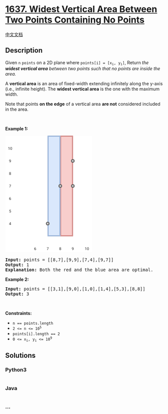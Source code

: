 # [1637. Widest Vertical Area Between Two Points Containing No Points](https://leetcode.com/problems/widest-vertical-area-between-two-points-containing-no-points)

[中文文档](/solution/1600-1699/1637.Widest%20Vertical%20Area%20Between%20Two%20Points%20Containing%20No%20Points/README.md)

## Description

<p>Given <code>n</code> <code>points</code> on a 2D plane where <code>points[i] = [x<sub>i</sub>, y<sub>i</sub>]</code>, Return<em>&nbsp;the <strong>widest vertical area</strong> between two points such that no points are inside the area.</em></p>

<p>A <strong>vertical area</strong> is an area of fixed-width extending infinitely along the y-axis (i.e., infinite height). The <strong>widest vertical area</strong> is the one with the maximum width.</p>

<p>Note that points <strong>on the edge</strong> of a vertical area <strong>are not</strong> considered included in the area.</p>

<p>&nbsp;</p>
<p><strong>Example 1:</strong></p>

![](./images/points3.png)
​
<pre>
<strong>Input:</strong> points = [[8,7],[9,9],[7,4],[9,7]]
<strong>Output:</strong> 1
<strong>Explanation:</strong> Both the red and the blue area are optimal.
</pre>

<p><strong>Example 2:</strong></p>

<pre>
<strong>Input:</strong> points = [[3,1],[9,0],[1,0],[1,4],[5,3],[8,8]]
<strong>Output:</strong> 3
</pre>

<p>&nbsp;</p>
<p><strong>Constraints:</strong></p>

<ul>
	<li><code>n == points.length</code></li>
	<li><code>2 &lt;= n &lt;= 10<sup>5</sup></code></li>
	<li><code>points[i].length == 2</code></li>
	<li><code>0 &lt;= x<sub>i</sub>, y<sub>i</sub>&nbsp;&lt;= 10<sup>9</sup></code></li>
</ul>

## Solutions

<!-- tabs:start -->

### **Python3**

```python

```

### **Java**

```java

```

### **...**

```

```

<!-- tabs:end -->
